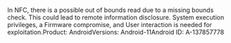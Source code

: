 In NFC, there is a possible out of bounds read due to a missing bounds check. This could lead to remote information disclosure. System execution privileges, a Firmware compromise, and User interaction is needed for exploitation.Product: AndroidVersions: Android-11Android ID: A-137857778